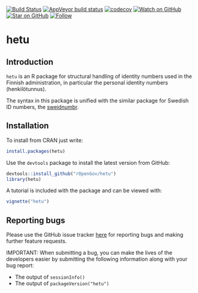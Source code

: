 <!-- badges: start -->
  [![Build Status](https://travis-ci.org/rOpenGov/hetu.svg?branch=master)](https://travis-ci.org/rOpenGov/hetu)
  [![AppVeyor build status](https://ci.appveyor.com/api/projects/status/github/rOpenGov/hetu?branch=master&svg=true)](https://ci.appveyor.com/project/rOpenGov/hetu)
  [![codecov](https://codecov.io/gh/rOpenGov/hetu/branch/master/graph/badge.svg)](https://codecov.io/gh/rOpenGov/hetu)
  [![Watch on GitHub][github-watch-badge]][github-watch]
  [![Star on GitHub][github-star-badge]][github-star]
  [![Follow](https://img.shields.io/twitter/follow/ropengov.svg?style=social)](https://twitter.com/intent/follow?screen_name=ropengov)
  <!-- badges: end -->

<!--[![Coverage Status](https://coveralls.io/repos/github/rOpenGov/hetu/badge.svg?branch=master)](https://coveralls.io/github/rOpenGov/hetu?branch=master)-->

<!--[![rstudio mirror downloads](http://cranlogs.r-pkg.org/badges/grand-total/hetu)](https://github.com/metacran/cranlogs.app)-->

<!--[![cran version](http://www.r-pkg.org/badges/version/hetu)](http://cran.rstudio.com/web/packages/hetu)-->

hetu
==========

## Introduction

`hetu` is an R package for structural handling of identity numbers used in the Finnish administration, in particular the personal identity numbers (henkilötunnus). 

The syntax in this package is unified with the similar package for Swedish ID numbers, the [sweidnumbr](https://github.com/rOpenGov/sweidnumbr).


## Installation

To install from CRAN just write:

```r
install.packages(hetu)
```

Use the `devtools` package to install the latest version from GitHub:
```r
devtools::install_github("rOpenGov/hetu")
library(hetu)
```

A tutorial is included with the package and can be viewed with:
```r
vignette("hetu")
```

## Reporting bugs

Please use the GitHub issue tracker [here](https://github.com/rOpenGov/hetu/issues) for reporting bugs and making further feature requests.

IMPORTANT: When submitting a bug, you can make the lives of the developers easier by submitting the following information along with your bug report:
- The output of `sessionInfo()`
- The output of `packageVersion("hetu")`


[github-watch-badge]: https://img.shields.io/github/watchers/ropengov/hetu.svg?style=social
[github-watch]: https://github.com/ropengov/hetu/watchers
[github-star-badge]: https://img.shields.io/github/stars/ropengov/hetu.svg?style=social
[github-star]: https://github.com/ropengov/hetu/stargazers
